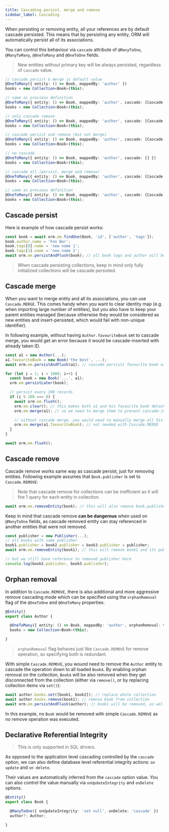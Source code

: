 ```yaml
---
title: Cascading persist, merge and remove
sidebar_label: Cascading
---
```


When persisting or removing entity, all your references are by default cascade persisted. This means that by persisting any entity, ORM will automatically persist all of its associations.

You can control this behaviour via `cascade` attribute of `@ManyToOne`, `@ManyToMany`, `@OneToMany` and `@OneToOne` fields.

> New entities without primary key will be always persisted, regardless of `cascade` value.

```typescript
// cascade persist & merge is default value
@OneToMany({ entity: () => Book, mappedBy: 'author' })
books = new Collection<Book>(this);

// same as previous definition
@OneToMany({ entity: () => Book, mappedBy: 'author', cascade: [Cascade.PERSIST, Cascade.MERGE] })
books = new Collection<Book>(this);

// only cascade remove
@OneToMany({ entity: () => Book, mappedBy: 'author', cascade: [Cascade.REMOVE] })
books = new Collection<Book>(this);

// cascade persist and remove (but not merge)
@OneToMany({ entity: () => Book, mappedBy: 'author', cascade: [Cascade.PERSIST, Cascade.REMOVE] })
books = new Collection<Book>(this);

// no cascade
@OneToMany({ entity: () => Book, mappedBy: 'author', cascade: [] })
books = new Collection<Book>(this);

// cascade all (persist, merge and remove)
@OneToMany({ entity: () => Book, mappedBy: 'author', cascade: [Cascade.ALL] })
books = new Collection<Book>(this);

// same as previous definition
@OneToMany({ entity: () => Book, mappedBy: 'author', cascade: [Cascade.PERSIST, Cascade.MERGE, Cascade.REMOVE] })
books = new Collection<Book>(this);
```

## Cascade persist

Here is example of how cascade persist works:

```typescript
const book = await orm.em.findOne(Book, 'id', ['author', 'tags']);
book.author.name = 'Foo Bar';
book.tags[0].name = 'new name 1';
book.tags[1].name = 'new name 2';
await orm.em.persistAndFlush(book); // all book tags and author will be persisted too
```

> When cascade persisting collections, keep in mind only fully initialized collections will be cascade persisted.

## Cascade merge

When you want to merge entity and all its associations, you can use `Cascade.MERGE`. This comes handy when you want to clear identity map (e.g. when importing large number of entities), but you also have to keep your parent entities managed (because otherwise they would be considered as new entities and insert-persisted, which would fail with non-unique identifier).

In following example, without having `Author.favouriteBook` set to cascade merge, you would get an error because it would be cascade-inserted with already taken ID.

```typescript
const a1 = new Author(...);
a1.favouriteBook = new Book('the best', ...);
await orm.em.persistAndFlush(a1); // cascade persists favourite book as well

for (let i = 1; i < 1000; i++) {
  const book = new Book('...', a1);
  orm.em.persistLater(book);

  // persist every 100 records
  if (i % 100 === 0) {
    await orm.em.flush();
    orm.em.clear(); // this makes both a1 and his favourite book detached
    orm.em.merge(a1); // so we need to merge them to prevent cascade-inserts

    // without cascade merge, you would need to manually merge all his associations
    orm.em.merge(a1.favouriteBook); // not needed with Cascade.MERGE
  }
}

await orm.em.flush();
```

## Cascade remove

Cascade remove works same way as cascade persist, just for removing entities. Following example assumes that `Book.publisher` is set to `Cascade.REMOVE`:

> Note that cascade remove for collections can be inefficient as it will fire 1 query for each entity in collection.

```typescript
await orm.em.removeEntity(book); // this will also remove book.publisher
```

Keep in mind that cascade remove **can be dangerous** when used on `@ManyToOne` fields, as cascade removed entity can stay referenced in another entities that were not removed.

```typescript
const publisher = new Publisher(...);
// all books with same publisher
book1.publisher = book2.publisher = book3.publisher = publisher;
await orm.em.removeEntity(book1); // this will remove book1 and its publisher

// but we still have reference to removed publisher here
console.log(book2.publisher, book3.publisher);
```

## Orphan removal

In addition to `Cascade.REMOVE`, there is also additional and more aggressive remove cascading mode which can be specified using the `orphanRemoval` flag of the `@OneToOne` and `@OneToMany` properties:

```typescript
@Entity()
export class Author {

  @OneToMany({ entity: () => Book, mappedBy: 'author', orphanRemoval: true })
  books = new Collection<Book>(this);

}
```

> `orphanRemoval` flag behaves just like `Cascade.REMOVE` for remove operation, so specifying both is redundant.

With simple `Cascade.REMOVE`, you wound need to remove the `Author` entity to cascade the operation down to all loaded `Book`s. By enabling orphan removal on the collection, `Book`s will be also removed when they get disconnected from the collection (either via `remove()`, or by replacing collection items via `set()`):

```typescript
await author.books.set([book1, book2]); // replace whole collection
await author.books.remove(book1); // remove book from collection
await orm.em.persistAndFlush(author); // book1 will be removed, as well as all original items (before we called `set()`)
```

In this example, no `Book` would be removed with simple `Cascade.REMOVE` as no remove operation was executed.

## Declarative Referential Integrity

> This is only supported in SQL drivers.

As opposed to the application level cascading controlled by the `cascade` option, we can also define database level referential integrity actions: `on update` and `on delete`.

Their values are automatically inferred from the `cascade` option value. You can also control the value manually via `onUpdateIntegrity` and `onDelete` options.

```typescript
@Entity()
export class Book {

  @ManyToOne({ onUpdateIntegrity: 'set null', onDelete: 'cascade' })
  author?: Author;

}
```

